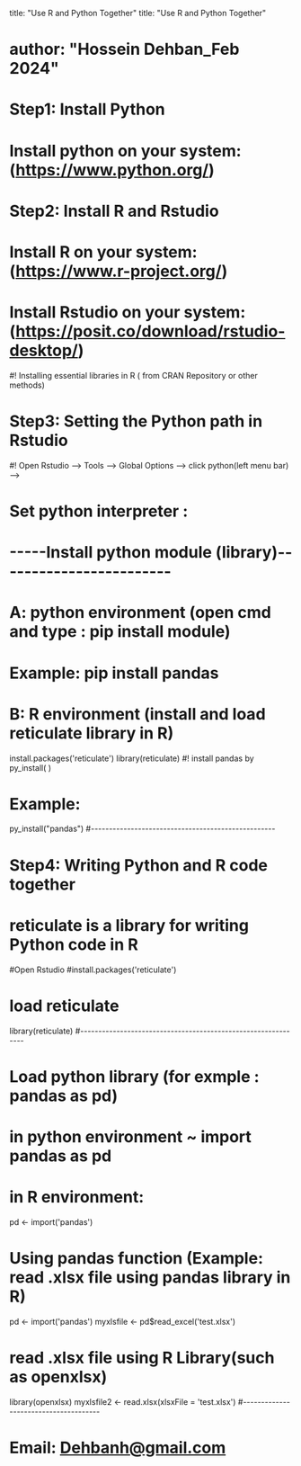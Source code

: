 
 title: "Use R and Python Together"
 title: "Use R and Python Together"
# author: "Hossein Dehban_Feb 2024"

# Step1: Install Python
  # Install python on your system: (https://www.python.org/)
  # Step2: Install R and Rstudio
  # Install R on your system: (https://www.r-project.org/)
  # Install Rstudio on your system: (https://posit.co/download/rstudio-desktop/)
  #! Installing essential libraries in R ( from CRAN Repository or other methods)
# Step3: Setting the Python path in Rstudio
   #! Open Rstudio —> Tools —> Global Options —> click python(left menu bar) —>
# Set python interpreter :
# -----Install python module (library)------------------------
# A: python environment (open cmd and type : pip install module)

# Example: pip install pandas
# B: R environment (install and load reticulate library in R)
install.packages('reticulate')
library(reticulate)
#! install pandas by py_install( )
# Example: 
py_install("pandas")
#---------------------------------------------------
# Step4: Writing Python and R code together
# reticulate is a library for writing Python code in R
#Open Rstudio
#install.packages('reticulate')
# load reticulate
library(reticulate)
#--------------------------------------------------------------
# Load python library (for exmple : pandas as pd)
# in python environment ~ import pandas as pd
# in R environment:
pd <- import('pandas')
# Using pandas function (Example: read .xlsx file using pandas library in R)
pd <- import('pandas')
myxlsfile <- pd$read_excel('test.xlsx')

# read .xlsx file using R Library(such as openxlsx)
library(openxlsx)
myxlsfile2 <- read.xlsx(xlsxFile = 'test.xlsx')
#--------------------------------------
# Email: Dehbanh@gmail.com
